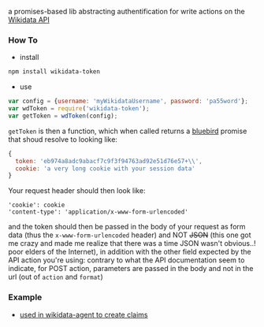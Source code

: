 a promises-based lib abstracting authentification for write actions on the [Wikidata API](https://www.wikidata.org/w/api.php)

### How To

* install
```bash
npm install wikidata-token
```

* use
```javascript
var config = {username: 'myWikidataUsername', password: 'pa55word'};
var wdToken = require('wikidata-token');
var getToken = wdToken(config);

```

`getToken` is then a function, which when called returns a [bluebird](https://github.com/petkaantonov/bluebird) promise that shoud resolve to looking like:
```javascript
{
  token: 'eb974a8adc9abacf7c9f3f94763ad92e51d76e57+\\',
  cookie: 'a very long cookie with your session data'
}
```

Your request header should then look like:
```
'cookie': cookie
'content-type': 'application/x-www-form-urlencoded'
```
and the token should then be passed in the body of your request as form data (thus the `x-www-form-urlencoded` header) and NOT ~~JSON~~ (this one got me crazy and made me realize that there was a time JSON wasn't obvious..! poor elders of the Internet), in addition with the other field expected by the API action you're using: contrary to what the API documentation seem to indicate, for POST action, parameters are passed in the body and not in the url (out of `action` and `format`)

### Example

* [used in wikidata-agent to create claims](https://github.com/maxlath/wikidata-agent/blob/master/server/lib/create_claim.coffee)